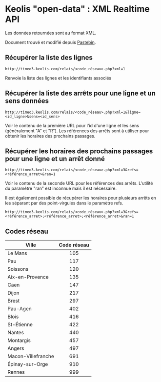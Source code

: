 Keolis "open-data" : XML Realtime API
=====================================

Les données retournées sont au format XML.

Document trouvé et modifié depuis [Pastebin](http://pastebin.com/eEumTXw1).

Récupérer la liste des lignes
-----------------------------

	http://timeo3.keolis.com/relais/<code_réseau>.php?xml=1

Renvoie la liste des lignes et les identifiants associés

Récupérer la liste des arrêts pour une ligne et un sens données
---------------------------------------------------------------

	http://timeo3.keolis.com/relais/<code_réseau>.php?xml=1&ligne=<id_ligne>&sens=<id_sens>

Voir le contenu de la première URL pour l'id d'une ligne et les sens (généralement "A" et "R").
Les références des arrêts sont à utiliser pour obtenir les horaires des prochains passages.

Récupérer les horaires des prochains passages pour une ligne et un arrêt donné
------------------------------------------------------------------------------

	http://timeo3.keolis.com/relais/<code_réseau>.php?xml=3&refs=<référence_arret>&ran=1

Voir le contenu de la seconde URL pour les références des arrêts.
L'utilité du paramètre "ran" est inconnue mais il est nécessaire.

Il est également possible de récupérer les horaires pour plusieurs arrêts en les séparant par des point-virgules dans le paramètre refs.

	http://timeo3.keolis.com/relais/<code_réseau>.php?xml=3&refs=<référence_arret>;<référence_arret>;<référence_arret>&ran=1

Codes réseau
------------

|        Ville       | Code réseau |
| ------------------ |:-----------:|
| Le Mans            |     105     |
| Pau                |     117     |
| Soissons           |     120     |
| Aix-en-Provence    |     135     |
| Caen               |     147     |
| Dijon              |     217     |
| Brest              |     297     |
| Pau-Agen           |     402     |
| Blois              |     416     |
| St-Étienne         |     422     |
| Nantes             |     440     |
| Montargis          |     457     |
| Angers             |     497     |
| Macon-Villefranche |     691     |
| Épinay-sur-Orge    |     910     |
| Rennes             |     999     |
